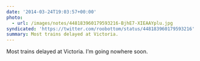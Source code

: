 ```yaml
---
date: '2014-03-24T19:03:57+00:00'
photo:
  - url: /images/notes/448183960179593216-BjhE7-XIEAAYplu.jpg
syndicated: 'https://twitter.com/roobottom/status/448183960179593216'
summary: Most trains delayed at Victoria.
---
```

Most trains delayed at Victoria. I’m going nowhere soon. 
